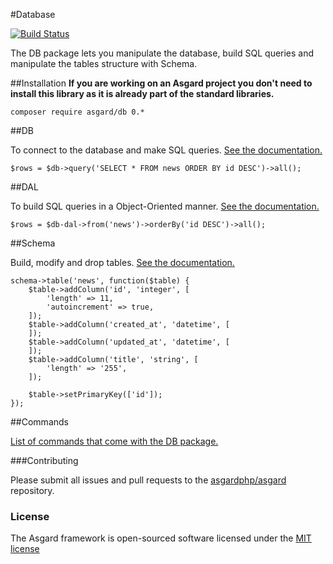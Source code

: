 #Database

[![Build Status](https://travis-ci.org/asgardphp/db.svg?branch=master)](https://travis-ci.org/asgardphp/db)

The DB package lets you manipulate the database, build SQL queries and manipulate the tables structure with Schema.

##Installation
**If you are working on an Asgard project you don't need to install this library as it is already part of the standard libraries.**

	composer require asgard/db 0.*

##DB

To connect to the database and make SQL queries. [See the documentation.](docs/db-db)

	$rows = $db->query('SELECT * FROM news ORDER BY id DESC')->all();

##DAL

To build SQL queries in a Object-Oriented manner. [See the documentation.](docs/db-dal)

	$rows = $db-dal->from('news')->orderBy('id DESC')->all();

##Schema

Build, modify and drop tables. [See the documentation.](docs/db-schema)

	schema->table('news', function($table) {
		$table->addColumn('id', 'integer', [
			'length' => 11,
			'autoincrement' => true,
		]);
		$table->addColumn('created_at', 'datetime', [
		]);
		$table->addColumn('updated_at', 'datetime', [
		]);
		$table->addColumn('title', 'string', [
			'length' => '255',
		]);

		$table->setPrimaryKey(['id']);
	});

##Commands

[List of commands that come with the DB package.](docs/db-commands)

###Contributing

Please submit all issues and pull requests to the [asgardphp/asgard](http://github.com/asgardphp/asgard) repository.

### License

The Asgard framework is open-sourced software licensed under the [MIT license](http://opensource.org/licenses/MIT)